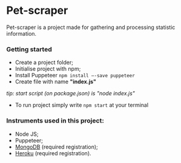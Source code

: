 # Pet-scraper

<!-- Here should be short description of a project -->
 Pet-scraper is a project made for gathering and processing statistic information. 

### Getting started

<!-- Here should the instruction steps to set up and run project on local environment -->
* Create a project folder;
* Initialise project with npm; 
* Install Puppeteer 
`npm install —-save puppeteer`
* Create file with name **"index.js"**

*tip: start script (on package.json) is "node index.js"*
* To run project simply write `npm start` at your terminal

### Instruments used in this project:
* Node JS;
* Puppeteer;
* [MongoDB](https://www.mongodb.com/) (required registration);
* [Heroku](https://www.heroku.com/) (required registration).
